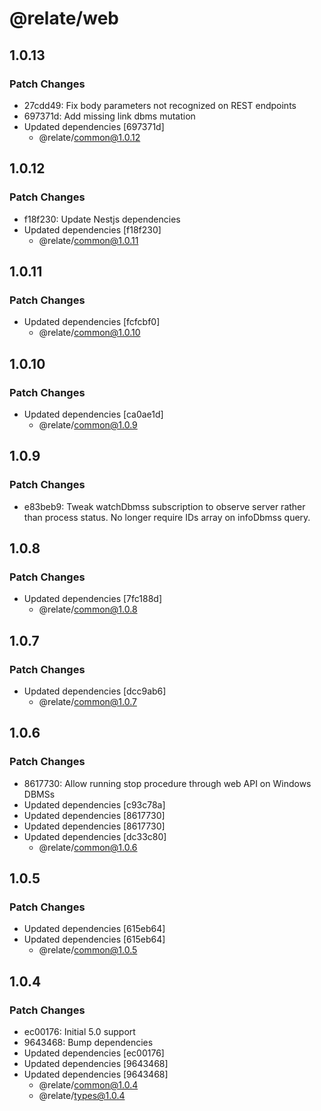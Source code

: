 # @relate/web

## 1.0.13

### Patch Changes

-   27cdd49: Fix body parameters not recognized on REST endpoints
-   697371d: Add missing link dbms mutation
-   Updated dependencies [697371d]
    -   @relate/common@1.0.12

## 1.0.12

### Patch Changes

-   f18f230: Update Nestjs dependencies
-   Updated dependencies [f18f230]
    -   @relate/common@1.0.11

## 1.0.11

### Patch Changes

-   Updated dependencies [fcfcbf0]
    -   @relate/common@1.0.10

## 1.0.10

### Patch Changes

-   Updated dependencies [ca0ae1d]
    -   @relate/common@1.0.9

## 1.0.9

### Patch Changes

-   e83beb9: Tweak watchDbmss subscription to observe server rather than process status. No longer require IDs array on infoDbmss query.

## 1.0.8

### Patch Changes

-   Updated dependencies [7fc188d]
    -   @relate/common@1.0.8

## 1.0.7

### Patch Changes

-   Updated dependencies [dcc9ab6]
    -   @relate/common@1.0.7

## 1.0.6

### Patch Changes

-   8617730: Allow running stop procedure through web API on Windows DBMSs
-   Updated dependencies [c93c78a]
-   Updated dependencies [8617730]
-   Updated dependencies [8617730]
-   Updated dependencies [dc33c80]
    -   @relate/common@1.0.6

## 1.0.5

### Patch Changes

-   Updated dependencies [615eb64]
-   Updated dependencies [615eb64]
    -   @relate/common@1.0.5

## 1.0.4

### Patch Changes

-   ec00176: Initial 5.0 support
-   9643468: Bump dependencies
-   Updated dependencies [ec00176]
-   Updated dependencies [9643468]
-   Updated dependencies [9643468]
    -   @relate/common@1.0.4
    -   @relate/types@1.0.4
